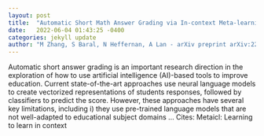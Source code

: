 ```yaml
---
layout: post
title:  "Automatic Short Math Answer Grading via In-context Meta-learning"
date:   2022-06-04 01:43:25 -0400
categories: jekyll update
author: "M Zhang, S Baral, N Heffernan, A Lan - arXiv preprint arXiv:2205.15219, 2022"
---
```

Automatic short answer grading is an important research direction in the exploration of how to use artificial intelligence (AI)-based tools to improve education. Current state-of-the-art approaches use neural language models to create vectorized representations of students responses, followed by classifiers to predict the score. However, these approaches have several key limitations, including i) they use pre-trained language models that are not well-adapted to educational subject domains … Cites: ‪Metaicl: Learning to learn in context‬